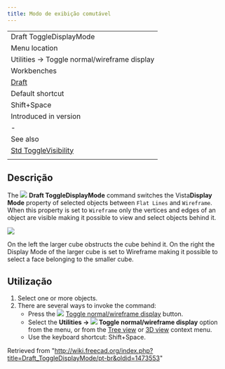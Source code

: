 ```yaml
---
title: Modo de exibição comutável
---
```

|  |
| --- |
| Draft ToggleDisplayMode |
| Menu location |
| Utilities → Toggle normal/wireframe display |
| Workbenches |
| [Draft](/Draft_Workbench "Draft Workbench") |
| Default shortcut |
| Shift+Space |
| Introduced in version |
| - |
| See also |
| [Std ToggleVisibility](/Std_ToggleVisibility "Std ToggleVisibility") |
|  |

## Descrição

The ![](/images/Draft_ToggleDisplayMode.svg) **Draft ToggleDisplayMode** command switches the Vista**Display Mode** property of selected objects between `Flat Lines` and `Wireframe`. When this property is set to `Wireframe` only the vertices and edges of an object are visible making it possible to view and select objects behind it.

![](/images/Draft_ToggleDisplayMode_example.png)

On the left the larger cube obstructs the cube behind it. On the right the Display Mode of the larger cube is set to Wireframe making it possible to select a face belonging to the smaller cube.

## Utilização

1. Select one or more objects.
2. There are several ways to invoke the command:
   * Press the ![](/images/Draft_ToggleDisplayMode.svg) [Toggle normal/wireframe display](/Draft_ToggleDisplayMode "Draft ToggleDisplayMode") button.
   * Select the **Utilities → ![](/images/Draft_ToggleDisplayMode.svg) Toggle normal/wireframe display** option from the menu, or from the [Tree view](/Tree_view "Tree view") or [3D view](/3D_view "3D view") context menu.
   * Use the keyboard shortcut: Shift+Space.

Retrieved from "<http://wiki.freecad.org/index.php?title=Draft_ToggleDisplayMode/pt-br&oldid=1473553>"